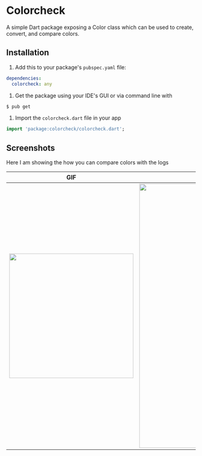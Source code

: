 Colorcheck
=====
A simple Dart package exposing a Color class which can be used to create, convert, and compare colors.

Installation
-----
1. Add this to your package's `pubspec.yaml` file:

```yaml
dependencies:
  colorcheck: any
```

1. Get the package using your IDE's GUI or via command line with

```bash
$ pub get
```

1. Import the `colorcheck.dart` file in your app

```dart
import 'package:colorcheck/colorcheck.dart';
```

Screenshots
-----
Here I am showing the how you can compare colors with the logs 

GIF  | Logs
------------- | -------------
<img src="https://user-images.githubusercontent.com/48018942/84833703-847d5c80-b04d-11ea-9ffb-b47a74a602b1.gif" heigth="550" width="330"/> | <img src="https://user-images.githubusercontent.com/48018942/84833700-834c2f80-b04d-11ea-8a61-84d0c76b0ef8.gif" heigth="800" width="700"/>



